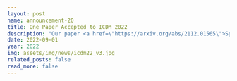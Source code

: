 ```yaml
---
layout: post
name: announcement-20
title: One Paper Accepted to ICDM 2022
description: "Our paper <a href=\"https://arxiv.org/abs/2112.01565\">SparRL: Graph Sparsification via Deep Reinforcement Learning</a> has been accepted to IEEE International Conference on Data Mining (ICDM), 2022. Congratulations to all the authors!"
date: 2022-09-01
year: 2022
img: assets/img/news/icdm22_v3.jpg
related_posts: false
read_more: false 
---
```

